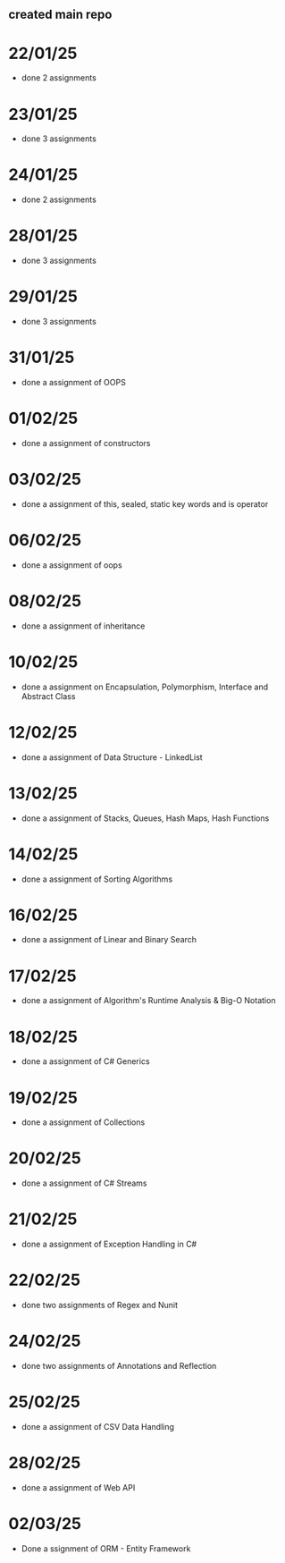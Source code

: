 ## created main repo

# 22/01/25
- done 2 assignments

# 23/01/25
- done 3 assignments

# 24/01/25
- done 2 assignments

# 28/01/25
- done 3 assignments

# 29/01/25
- done 3 assignments

# 31/01/25
- done a assignment of OOPS

# 01/02/25
- done a assignment of constructors

# 03/02/25
- done a assignment of this, sealed, static key words and is operator

# 06/02/25
- done a assignment of oops

# 08/02/25
- done a assignment of inheritance

# 10/02/25
- done a assignment on Encapsulation, Polymorphism, Interface and Abstract Class

# 12/02/25
- done a assignment of Data Structure - LinkedList 

# 13/02/25
- done a assignment of Stacks, Queues, Hash Maps, Hash Functions

# 14/02/25
- done a assignment of Sorting Algorithms

# 16/02/25
- done a assignment of Linear and Binary Search

# 17/02/25
- done a assignment of Algorithm's Runtime Analysis & Big-O Notation

# 18/02/25
- done a assignment of C# Generics

# 19/02/25
- done a assignment of Collections

# 20/02/25
- done a assignment of C# Streams

# 21/02/25
- done a assignment of Exception Handling in C#

# 22/02/25
- done two assignments of Regex and Nunit

# 24/02/25
- done two assignments of Annotations and Reflection

# 25/02/25
- done a assignment of CSV Data Handling

# 28/02/25
- done a assignment of Web API

# 02/03/25
- Done a ssignment of ORM - Entity Framework
